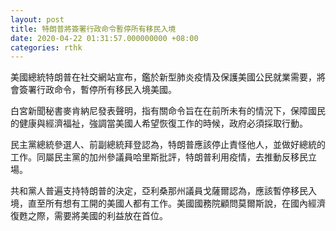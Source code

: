 ```yaml
---
layout: post
title: 特朗普將簽署行政命令暫停所有移民入境
date: 2020-04-22 01:31:57.000000000 +08:00
categories: rthk
---
```


美國總統特朗普在社交網站宣布，鑑於新型肺炎疫情及保護美國公民就業需要，將會簽署行政命令，暫停所有移民入境美國。

白宮新聞秘書麥肯納尼發表聲明，指有關命令旨在在前所未有的情況下，保障國民的健康與經濟福祉，強調當美國人希望恢復工作的時候，政府必須採取行動。

民主黨總統參選人、前副總統拜登認為，特朗普應該停止責怪他人，並做好總統的工作。同屬民主黨的加州參議員哈里斯批評，特朗普利用疫情，去推動反移民立場。

共和黨人普遍支持特朗普的決定，亞利桑那州議員戈薩爾認為，應該暫停移民入境，直至所有想有工開的美國人都有工作。美國國務院顧問莫爾斯說，在國內經濟復甦之際，需要將美國的利益放在首位。

